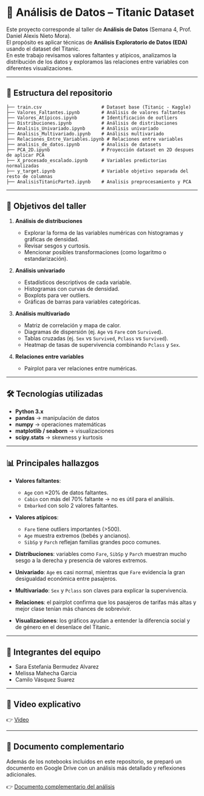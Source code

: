 # 🚢 Análisis de Datos – Titanic Dataset

Este proyecto corresponde al taller de **Análisis de Datos** (Semana 4, Prof. Daniel Alexis Nieto Mora).  
El propósito es aplicar técnicas de **Análisis Exploratorio de Datos (EDA)** usando el dataset del Titanic.  
En este trabajo revisamos valores faltantes y atípicos, analizamos la distribución de los datos y exploramos las relaciones entre variables con diferentes visualizaciones.

---

## 📂 Estructura del repositorio

```
├── train.csv                      # Dataset base (Titanic - Kaggle)
├── Valores_Faltantes.ipynb        # Análisis de valores faltantes
├── Valores_Atípicos.ipynb         # Identificación de outliers
├── Distribuciones.ipynb           # Análisis de distribuciones
├── Analisis_Univariado.ipynb      # Análisis univariado
├── Analisis_Multivariado.ipynb    # Análisis multivariado
├── Relaciones_Entre_Variables.ipynb # Relaciones entre variables
├── analisis_de_datos.ipynb        # Analisis de datasets
├── PCA_2D.ipynb                   # Proyección dataset en 2D despues de aplicar PCA
├── X_procesado_escalado.ipynb     # Variables predictorias normalizadas
├── y_target.ipynb                 # Variable objetivo separada del resto de columnas
├── AnalisisTitanicParte3.ipynb    # Analisis preprocesamiento y PCA
```

---

## 🎯 Objetivos del taller
 
1. **Análisis de distribuciones**  
   - Explorar la forma de las variables numéricas con histogramas y gráficas de densidad.  
   - Revisar sesgos y curtosis.  
   - Mencionar posibles transformaciones (como logaritmo o estandarización).  

2. **Análisis univariado**  
   - Estadísticos descriptivos de cada variable.  
   - Histogramas con curvas de densidad.  
   - Boxplots para ver outliers.  
   - Gráficas de barras para variables categóricas.  

3. **Análisis multivariado**  
   - Matriz de correlación y mapa de calor.  
   - Diagramas de dispersión (ej. `Age` vs `Fare` con `Survived`).  
   - Tablas cruzadas (ej. `Sex` vs `Survived`, `Pclass` vs `Survived`).  
   - Heatmap de tasas de supervivencia combinando `Pclass` y `Sex`.  

4. **Relaciones entre variables**  
   - Pairplot para ver relaciones entre numéricas.

---

## 🛠️ Tecnologías utilizadas

- **Python 3.x**
- **pandas** → manipulación de datos  
- **numpy** → operaciones matemáticas  
- **matplotlib / seaborn** → visualizaciones  
- **scipy.stats** → skewness y kurtosis  

---

## 📊 Principales hallazgos

- **Valores faltantes**:  
  - `Age` con ≈20% de datos faltantes.  
  - `Cabin` con más del 70% faltante → no es útil para el análisis.  
  - `Embarked` con solo 2 valores faltantes.  

- **Valores atípicos**:  
  - `Fare` tiene outliers importantes (>500).  
  - `Age` muestra extremos (bebés y ancianos).  
  - `SibSp` y `Parch` reflejan familias grandes poco comunes.  
  
- **Distribuciones**: variables como `Fare`, `SibSp` y `Parch` muestran mucho sesgo a la derecha y presencia de valores extremos.  
- **Univariado**: `Age` es casi normal, mientras que `Fare` evidencia la gran desigualdad económica entre pasajeros.  
- **Multivariado**: `Sex` y `Pclass` son claves para explicar la supervivencia.  
- **Relaciones**: el pairplot confirma que los pasajeros de tarifas más altas y mejor clase tenían más chances de sobrevivir.  
- **Visualizaciones**: los gráficos ayudan a entender la diferencia social y de género en el desenlace del Titanic.  

---

## 👥 Integrantes del equipo

- Sara Estefania Bermudez Alvarez 
- Melissa Mahecha Garcia 
- Camilo Vásquez Suarez
 
---

## 🎥 Video explicativo

👉 [Video](https://drive.google.com/file/d/1Gg-ZAOuYzXjd0AOAAFnOP9r16TuQ9g5C/view?usp=sharing)

---

## 📑 Documento complementario

Además de los notebooks incluidos en este repositorio, se preparó un documento en Google Drive con un análisis más detallado y reflexiones adicionales.  

👉 [Documento complementario del análisis](https://docs.google.com/document/d/15bqnDajFsUy4NNlnukhAW_Sq9oHov9HGIvuNbO58cJI/edit?usp=sharing)
